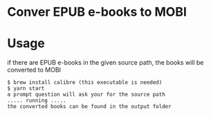 # Conver EPUB e-books to MOBI

# Usage

if there are EPUB e-books in the given source path, the books will be converted to MOBI

```sh-session
$ brew install calibre (this executable is needed)
$ yarn start
a prompt question will ask your for the source path
..... running .....
the converted books can be found in the output folder
```
